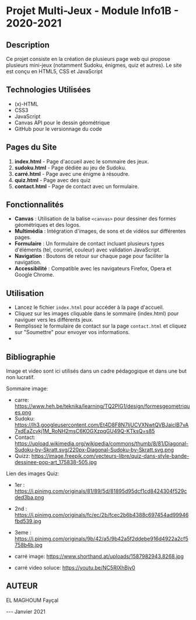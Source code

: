 # Projet Multi-Jeux - Module Info1B - 2020-2021

## Description

Ce projet consiste en la création de plusieurs page web qui propose plusieurs mini-jeux (notamment Sudoku, énigmes, quiz et autres). 
Le site est conçu en HTML5, CSS et JavaScript

## Technologies Utilisées

- (x)-HTML
- CSS3
- JavaScript
- Canvas API pour le dessin géométrique
- GitHub pour le versionnage du code

## Pages du Site

1. **index.html** - Page d'accueil avec le sommaire des jeux.
2. **sudoku.html** - Page dédiée au jeu de Sudoku.
3. **carré.html** - Page avec une énigme à résoudre.
4. **quiz.html** - Page avec des quiz
5. **contact.html** - Page de contact avec un formulaire.

## Fonctionnalités

- **Canvas** : Utilisation de la balise `<canvas>` pour dessiner des formes géométriques et des logos.
- **Multimédia** : Intégration d'images, de sons et de vidéos sur différentes pages.
- **Formulaire** : Un formulaire de contact incluant plusieurs types d'éléments (tel, courriel, couleur) avec validation JavaScript.
- **Navigation** : Boutons de retour sur chaque page pour faciliter la navigation.
- **Accessibilité** : Compatible avec les navigateurs Firefox, Opera et Google Chrome.

## Utilisation

- Lancez le fichier `index.html` pour accéder à la page d'accueil.
- Cliquez sur les images cliquable dans le sommaire (index.html) pour naviguer vers les différents jeux.
- Remplissez le formulaire de contact sur la page `contact.html` et cliquez sur "Soumettre" pour envoyer vos informations.
- 
## Bibliographie
Image et video sont ici utilisés dans un cadre pédagogique et dans une but non lucratif.

Sommaire image:
- carre: https://www.heh.be/teknika/learning/TQ2PIG1/design/formesgeometriques.png
- Sudoku: https://lh3.googleusercontent.com/Et4D8F8N7IjUCVXNwtQVBJaiclB7vA7xdEaZcvkj1M_RoNH2msC6KOGXzpqGU49Q-KTksQ=s85
- Contact: https://upload.wikimedia.org/wikipedia/commons/thumb/8/81/Diagonal-Sudoku-by-Skratt.svg/220px-Diagonal-Sudoku-by-Skratt.svg.png
- Quizz: https://image.freepik.com/vecteurs-libre/quiz-dans-style-bande-dessinee-pop-art_175838-505.jpg


Lien des images Quiz:
- 1er : https://i.pinimg.com/originals/81/89/5d/81895d95dcf1cd8424304f529cded3ba.png
- 2nd :  https://i.pinimg.com/originals/fc/ec/2b/fcec2b6b4388c697454ad99946fbd539.jpg
- 3eme : https://i.pinimg.com/originals/9b/42/a5/9b42a5f2ddebe916d4922a2cf5758b4b.jpg

- carré image: https://www.shorthand.at/uploads/1587982943.8268.jpg
- carré video soluce: https://youtu.be/NC5RIXhBjy0

## AUTEUR
EL MAGHOUM Fayçal

---  ‎Janvier ‎2021
